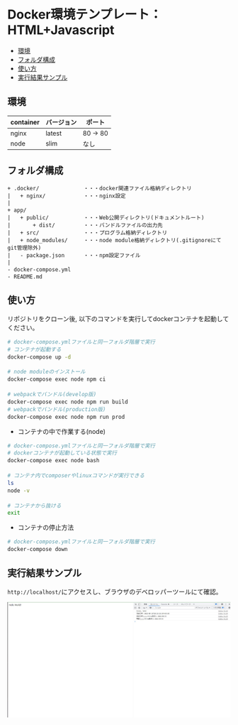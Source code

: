 Docker環境テンプレート：HTML+Javascript
====================

<!-- @import "[TOC]" {cmd="toc" depthFrom=1 depthTo=6 orderedList=false} -->

<!-- code_chunk_output -->

- [環境](#環境)
- [フォルダ構成](#フォルダ構成)
- [使い方](#使い方)
- [実行結果サンプル](#実行結果サンプル)

<!-- /code_chunk_output -->

## 環境

| container | バージョン |  ポート  |
| --------- | ---------- | -------- |
| nginx     | latest     | 80 -> 80 |
| node      | slim       | なし     |

## フォルダ構成

```
+ .docker/              ・・・docker関連ファイル格納ディレクトリ
|   + nginx/            ・・・nginx設定
|
+ app/
|   + public/           ・・・Web公開ディレクトリ(ドキュメントルート)
|       + dist/         ・・・バンドルファイルの出力先
|   + src/              ・・・プログラム格納ディレクトリ
|   + node_modules/     ・・・node module格納ディレクトリ(.gitignoreにてgit管理除外)
|   - package.json      ・・・npm設定ファイル
|
- docker-compose.yml
- README.md
```


## 使い方

リポジトリをクローン後, 以下のコマンドを実行してdockerコンテナを起動してください。

```bash
# docker-compose.ymlファイルと同一フォルダ階層で実行
# コンテナが起動する
docker-compose up -d

# node moduleのインストール
docker-compose exec node npm ci

# webpackでバンドル(develop版)
docker-compose exec node npm run build
# webpackでバンドル(production版)
docker-compose exec node npm run prod
```

* コンテナの中で作業する(node)

```bash
# docker-compose.ymlファイルと同一フォルダ階層で実行
# dockerコンテナが起動している状態で実行
docker-compose exec node bash

# コンテナ内でcomposerやlinuxコマンドが実行できる
ls
node -v

# コンテナから抜ける
exit
```

* コンテナの停止方法

```bash
# docker-compose.ymlファイルと同一フォルダ階層で実行
docker-compose down
```

## 実行結果サンプル

`http://localhost/`にアクセスし、ブラウザのデベロッパーツールにて確認。

![実行結果サンプル](./images/result.jpg)
